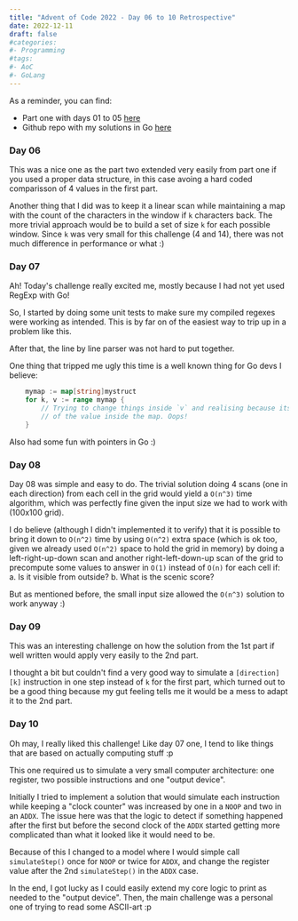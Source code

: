 ```yaml
---
title: "Advent of Code 2022 - Day 06 to 10 Retrospective"
date: 2022-12-11
draft: false
#categories:
#- Programming
#tags:
#- AoC
#- GoLang
---
```


As a reminder, you can find:
  - Part one with days 01 to 05 [here](/posts/2022/12/07/advent-of-code-2022-day-01-to-05-retrospective/)
  - Github repo with my solutions in Go [here](https://github.com/brunobuss/adventofcode-2022-go)

### Day 06

This was a nice one as the part two extended very easily from part one if you used a proper data structure,
in this case avoing a hard coded comparisson of 4 values in the first part.

Another thing that I did was to keep it a linear scan while maintaining a map with the count of the characters
in the window if `k` characters back. The more trivial approach would be to build a set of size `k` for each
possible window. Since `k` was very small for this challenge (4 and 14), there was not much difference in performance
or what :)

### Day 07

Ah! Today's challenge really excited me, mostly because I had not yet used RegExp with Go!

So, I started by doing some unit tests to make sure my compiled regexes were working as intended.
This is by far on of the easiest way to trip up in a problem like this.

After that, the line by line parser was not hard to put together.

One thing that tripped me ugly this time is a well known thing for Go devs I believe:
```go
	mymap := map[string]mystruct
	for k, v := range mymap {
		// Trying to change things inside `v` and realising because its a copy
		// of the value inside the map. Oops!
	}
```

Also had some fun with pointers in Go :)

### Day 08

Day 08 was simple and easy to do. The trivial solution doing 4 scans (one in each direction) from
each cell in the grid would yield a `O(n^3)` time algorithm, which was perfectly fine given the
input size we had to work with (100x100 grid).

I do believe (although I didn't implemented it to verify) that it is possible to bring it down to
`O(n^2)` time by using `O(n^2)` extra space (which is ok too, given we already used `O(n^2)` space to
hold the grid in memory) by doing a left-right-up-down scan and another right-left-down-up scan of the
grid to precompute some values to answer in `O(1)` instead of `O(n)` for each cell if:
  a. Is it visible from outside?
  b. What is the scenic score?
  
But as mentioned before, the small input size allowed the `O(n^3)` solution to work anyway :)

### Day 09

This was an interesting challenge on how the solution from the 1st part if well written would apply
very easily to the 2nd part.

I thought a bit but couldn't find a very good way to simulate a `[direction][k]` instruction in one
step instead of `k` for the first part, which turned out to be a good thing because my gut feeling
tells me it would be a mess to adapt it to the 2nd part.

### Day 10

Oh may, I really liked this challenge! Like day 07 one, I tend to like things that are based on
actually computing stuff :p

This one required us to simulate a very small computer architecture: one register, two possible
instructions and one "output device".

Initially I tried to implement a solution that would simulate each instruction while keeping a
"clock counter" was increased by one in a `NOOP` and two in an `ADDX`. The issue here was
that the logic to detect if something happened after the first but before the second clock of
the `ADDX` started getting more complicated than what it looked like it would need to be.

Because of this I changed to a model where I would simple call `simulateStep()` once for `NOOP`
or twice for `ADDX`, and change the register value after the 2nd `simulateStep()` in the `ADDX`
case.

In the end, I got lucky as I could easily extend my core logic to print as needed to the "output device".
Then, the main challenge was a personal one of trying to read some ASCII-art :p 
